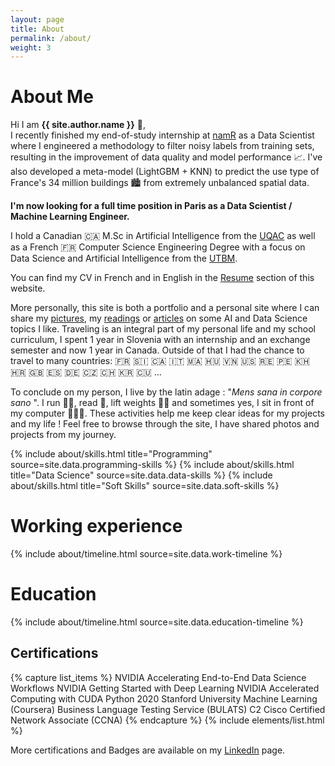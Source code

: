 ```yaml
---
layout: page
title: About
permalink: /about/
weight: 3
---
```


# **About Me**

Hi I am **{{ site.author.name }}** :wave:,<br>
I recently finished my end-of-study internship at <a href="https://namr.com/" target="_blank">namR</a> as a Data Scientist where I engineered a methodology to filter noisy labels from training sets, resulting in the improvement of data quality and model performance 📈. I've also developed a meta-model (LightGBM + KNN) to predict the use type of France's 34 million buildings 🏙️ from extremely unbalanced spatial data.

**I'm now looking for a full time position in Paris as a Data Scientist / Machine Learning Engineer.**

I hold a Canadian :canada: M.Sc in Artificial Intelligence from the <a href="https://www.uqac.ca/" target="_blank">UQAC</a> as well as a French :fr: Computer Science Engineering Degree with a focus on Data Science and Artificial Intelligence from the <a href="https://www.utbm.fr/" target="_blank">UTBM</a>.

You can find my CV in French and in English in the <a href="https://clementdelteil.com/CV/" target="_blank">Resume</a> section of this website.

More personally, this site is both a portfolio and a personal site where I can share my <a href="https://clementdelteil.com/photography/" target="_blank">pictures</a>, my <a href="https://clementdelteil.com/reading/" target="_blank">readings</a> or <a href="https://clementdelteil.com/blog/" target="_blank">articles</a> on some AI and Data Science topics I like. Traveling is an integral part of my personal life and my school curriculum, I spent 1 year in Slovenia with an internship and an exchange semester and now 1 year in Canada. Outside of that I had the chance to travel to many countries: :fr: :slovenia: :canada: :it: :morocco: :hungary: :vietnam: :us: :reunion: :peru: :cambodia: :croatia: :gb: :es: :de: :czech_republic: :switzerland: :kr: :cuba: ...

To conclude on my person, I live by the latin adage : "<em>Mens sana in corpore sano</em> ". I run 🏃🏻, read 📔, lift weights 🏋🏻 and sometimes yes, I sit in front of my computer 👨🏻‍💻. These activities help me keep clear ideas for my projects and my life ! Feel free to browse through the site, I have shared photos and projects from my journey.


<div class="row">
{% include about/skills.html title="Programming" source=site.data.programming-skills %}
{% include about/skills.html title="Data Science" source=site.data.data-skills %}
{% include about/skills.html title="Soft Skills" source=site.data.soft-skills %}
</div>

# **Working experience**
<div class="row">
{% include about/timeline.html source=site.data.work-timeline %}
</div>

# **Education**
<div class="row">
{% include about/timeline.html source=site.data.education-timeline %}
</div>

<h2 class="mb-3">Certifications</h2>
{% capture list_items %}
NVIDIA Accelerating End-to-End Data Science Workflows
NVIDIA Getting Started with Deep Learning
NVIDIA Accelerated Computing with CUDA Python 2020
Stanford University Machine Learning (Coursera)
Business Language Testing Service (BULATS) C2
Cisco Certified Network Associate (CCNA)
{% endcapture %}
{% include elements/list.html %}

More certifications and Badges are available on my <a href="https://www.linkedin.com/in/clementdelteil/details/certifications/" target="_blank">LinkedIn</a> page.
